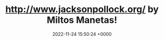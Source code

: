 ---
title: "http://www.jacksonpollock.org/ by Miltos Manetas!"
link: "https://jacksonpollock.org"
date: "2022-11-24 15:50:24 +0000"
---